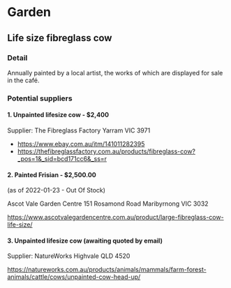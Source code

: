 # Garden

## Life size fibreglass cow

### Detail

Annually painted by a local artist, the works of which are displayed for sale in the café.

### Potential suppliers

#### 1. Unpainted lifesize cow - $2,400

Supplier: The Fibreglass Factory
Yarram VIC 3971

* https://www.ebay.com.au/itm/141011282395
* https://thefibreglassfactory.com.au/products/fibreglass-cow?_pos=1&_sid=bcd171cc6&_ss=r

#### 2. Painted Frisian - $2,500.00

(as of 2022-01-23 - Out Of Stock)

Ascot Vale Garden Centre
151 Rosamond Road
Maribyrnong VIC 3032

https://www.ascotvalegardencentre.com.au/product/large-fibreglass-cow-life-size/

#### 3. Unpainted lifesize cow (awaiting quoted by email)

Supplier: NatureWorks
Highvale QLD 4520 

https://natureworks.com.au/products/animals/mammals/farm-forest-animals/cattle/cows/unpainted-cow-head-up/
